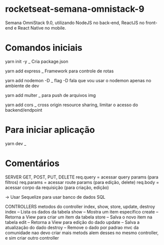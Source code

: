 # rocketseat-semana-omnistack-9

Semana OmniStack 9.0, utilizando NodeJS no back-end, ReactJS no front-end e React Native no mobile.

# Comandos iniciais

yarn init -y \_ Cria package.json

yarn add express \_ Framework para controle de rotas

yarn add nodemon -D \_ flag -D fala que vou usar o nodemon apenas no ambiente de dev

yarn add multer \_ para push de arquivos img

yarn add cors \_ cross origin resource sharing, limitar o acesso do backend/endpoint

# Para iniciar aplicação

yarn dev \_

# Comentários

SERVER
GET, POST, PUT, DELETE
req.query = acessar query params (para filtros)
req.params = acessar route params (para edição, delete)
req.body = acessar corpo da requisição (para criação, edição)

-> Usar Sequelize para usar banco de dados SQL

CONTROLLERS
metodos do controller index, show, store, update, destroy
index – Lista os dados da tabela
show – Mostra um item específico
create – Retorna a View para criar um item da tabela
store – Salva o novo item na tabela
edit – Retorna a View para edição do dado
update – Salva a atualização do dado
destroy – Remove o dado
por padrao mvc da comunidade nao devo criar mais metods alem desses
no mesmo controller, e sim criar outro controller
